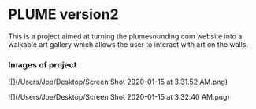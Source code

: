 # PLUME version2

This is a project aimed at turning the plumesounding.com website into a walkable art gallery which allows the user to interact with art on the walls.



### Images of project

![](/Users/Joe/Desktop/Screen Shot 2020-01-15 at 3.31.52 AM.png)



![](/Users/Joe/Desktop/Screen Shot 2020-01-15 at 3.32.40 AM.png)



# 
